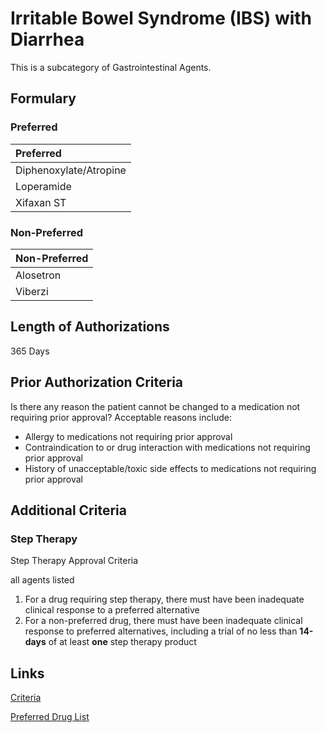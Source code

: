 # Irritable Bowel Syndrome (IBS) with Diarrhea

This is a subcategory of Gastrointestinal Agents.

## Formulary

### Preferred

| Preferred              |
| :--------------------- |
| Diphenoxylate/Atropine |
| Loperamide             |
| Xifaxan ST             |

### Non-Preferred

| Non-Preferred |
| :------------ |
| Alosetron     |
| Viberzi       |

## Length of Authorizations

365 Days

## Prior Authorization Criteria

Is there any reason the patient cannot be changed to a medication not requiring prior approval? Acceptable reasons include:

-   Allergy to medications not requiring prior approval
-   Contraindication to or drug interaction with medications not requiring prior approval
-   History of unacceptable/toxic side effects to medications not requiring prior approval

## Additional Criteria
### Step Therapy

Step Therapy Approval Criteria

all agents listed

1.  For a drug requiring step therapy, there must have been inadequate clinical response to a preferred alternative
2.  For a non-preferred drug, there must have been inadequate clinical response to preferred alternatives, including a trial of no less than **14-days** of at least **one** step therapy product

## Links

[Criteria](https://pharmacy.medicaid.ohio.gov/sites/default/files/20221001_UPDL_Criteria_APPROVED.pdf#page=63)

[Preferred Drug List](https://pharmacy.medicaid.ohio.gov/sites/default/files/20221001_UPDL_APPROVED_.pdf#page=23)
